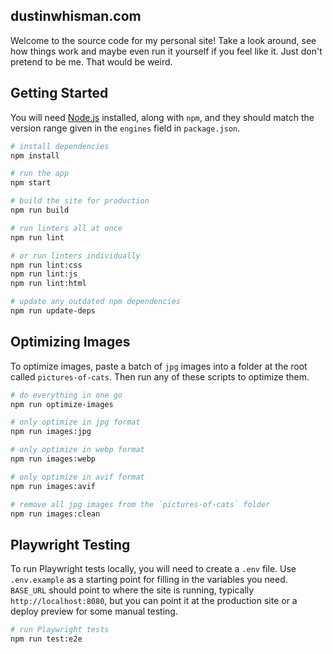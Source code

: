 ## dustinwhisman.com

Welcome to the source code for my personal site! Take a look around, see how things work and maybe even run it yourself if you feel like it. Just don't pretend to be me. That would be weird.

## Getting Started

You will need [Node.js](https://nodejs.org/en/) installed, along with `npm`, and they should match the version range given in the `engines` field in `package.json`.

```sh
# install dependencies
npm install

# run the app
npm start

# build the site for production
npm run build

# run linters all at once
npm run lint

# or run linters individually
npm run lint:css
npm run lint:js
npm run lint:html

# update any outdated npm dependencies
npm run update-deps
```

## Optimizing Images

To optimize images, paste a batch of `jpg` images into a folder at the root called `pictures-of-cats`. Then run any of these scripts to optimize them.

```sh
# do everything in one go
npm run optimize-images

# only optimize in jpg format
npm run images:jpg

# only optimize in webp format
npm run images:webp

# only optimize in avif format
npm run images:avif

# remove all jpg images from the `pictures-of-cats` folder
npm run images:clean
```

## Playwright Testing

To run Playwright tests locally, you will need to create a `.env` file. Use `.env.example` as a starting point for filling in the variables you need. `BASE_URL` should point to where the site is running, typically `http://localhost:8080`, but you can point it at the production site or a deploy preview for some manual testing.

```sh
# run Playwright tests
npm run test:e2e
```
